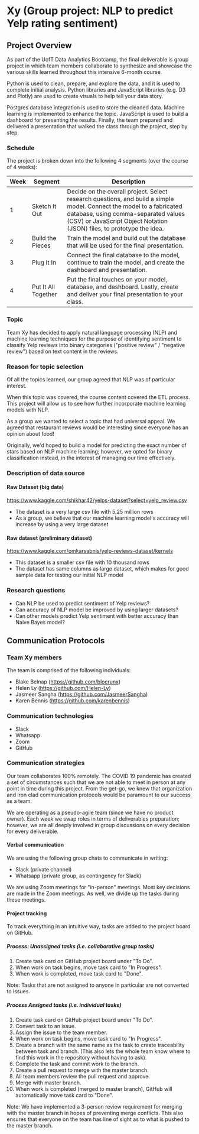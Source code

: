 # Xy (Group project: NLP to predict Yelp rating sentiment)

## Project Overview
As part of the UofT Data Analytics Bootcamp, the final deliverable is group project in which team members collaborate to synthesize and showcase the various skills learned throughout this intensive 6-month course.

Python is used to clean, prepare, and explore the data, and it is used to complete initial analysis. Python libraries and JavaScript libraries (e.g. D3 and Plotly) are used to create visuals to help tell your data story.

Postgres database integration is used to store the cleaned data. Machine learning is implemented to enhance the topic. JavaScript is used to build a dashboard for presenting the results. Finally, the team prepared and delivered a presentation that walked the class through the project, step by step.

### Schedule
The project is broken down into the following 4 segments (over the course of 4 weeks):

|Week|Segment|Description|
|----|-------|-----------|
|1|Sketch It Out|Decide on the overall project. Select research questions, and build a simple model. Connect the model to a fabricated database, using comma-separated values (CSV) or JavaScript Object Notation (JSON) files, to prototype the idea.|
|2|Build the Pieces|Train the model and build out the database that will be used for the final presentation.|
|3|Plug It In|Connect the final database to the model, continue to train the model, and create the dashboard and presentation.|
|4|Put It All Together|Put the final touches on your model, database, and dashboard. Lastly, create and deliver your final presentation to your class.|

### Topic
Team Xy has decided to apply natural language processing (NLP) and machine learning techniques for the purpose of identifying sentiment to classify Yelp reviews into binary categories ("positive review" / "negative review") based on text content in the reviews.

### Reason for topic selection
Of all the topics learned, our group agreed that NLP was of particular interest.

When this topic was covered, the course content covered the ETL process. This project will allow us to see how further incorporate machine learning models with NLP.

As a group we wanted to select a topic that had universal appeal. We agreed that restaurant reviews would be interesting since everyone has an opinion about food!

Originally, we'd hoped to build a model for predicting the exact number of stars based on NLP machine learning; however, we opted for binary classification instead, in the interest of managing our time effectively.

### Description of data source
#### Raw Dataset (big data)

https://www.kaggle.com/shikhar42/yelps-dataset?select=yelp_review.csv
- The dataset is a very large csv file with 5.25 million rows
- As a group, we believe that our machine learning model's accuracy will increase by using a very large dataset

#### Raw dataset (preliminary dataset)

https://www.kaggle.com/omkarsabnis/yelp-reviews-dataset/kernels
- This dataset is a smaller csv file with 10 thousand rows
- The dataset has same columns as large dataset, which makes for good sample data for testing our initial NLP model

### Research questions
- Can NLP be used to predict sentiment of Yelp reviews?
- Can accuracy of NLP model be improved by using larger datasets?
- Can other models predict Yelp sentiment with better accuracy than Naive Bayes model?

## Communication Protocols

### Team Xy members
The team is comprised of the following individuals:
- Blake Belnap (https://github.com/blocrunx)
- Helen Ly (https://github.com/Helen-Ly)
- Jasmeer Sangha (https://github.com/JasmeerSangha)
- Karen Bennis (https://github.com/karenbennis)

### Communication technologies
- Slack
- Whatsapp
- Zoom
- GitHub

### Communication strategies
Our team collaborates 100% remotely. The COVID 19 pandemic has created a set of circumstances such that we are not able to meet in person at any point in time during this project. From the get-go, we knew that organization and iron clad communication protocols would be paramount to our success as a team.

We are operating as a pseudo-agile team (since we have no product owner). Each week we swap roles in terms of deliverables preparation; however, we are all deeply involved in group discussions on every decision for every deliverable.

#### Verbal communication
We are using the following group chats to communicate in writing:
- Slack (private channel)
- Whatsapp (private group, as contingency for Slack)

We are using Zoom meetings for "in-person" meetings. Most key decisions are made in the Zoom meetings. As well, we divide up the tasks during these meetings.

#### Project tracking
To track everything in an intuitive way, tasks are added to the project board on GitHub.

##### Process: Unassigned tasks (i.e. collaborative group tasks)
1. Create task card on GitHub project board under "To Do".
2. When work on task begins, move task card to "In Progress".
3. When work is completed, move task card to "Done".

Note: Tasks that are not assigned to anyone in particular are not converted to issues.

##### Process Assigned tasks (i.e. individual tasks)
1. Create task card on GitHub project board under "To Do".
2. Convert task to an issue.
3. Assign the issue to the team member.
4. When work on task begins, move task card to "In Progress".
5. Create a branch with the same name as the task to create traceability between task and branch. (This also lets the whole team know where to find this work in the repository without having to ask).
6. Complete the task and commit work to the branch.
7. Create a pull request to merge with the master branch.
8. All team members review the pull request and approve.
9. Merge with master branch.
10. When work is completed (merged to master branch), GitHub will automatically move task card to "Done".

Note: We have implemented a 3-person review requirement for merging with the master branch in hopes of preventing merge conflicts. This also ensures that everyone on the team has line of sight as to what is pushed to the master branch.